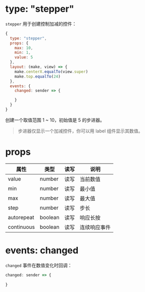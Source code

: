 # type: "stepper"

`stepper` 用于创建控制加减的控件：

```js
{
  type: "stepper",
  props: {
    max: 10,
    min: 1,
    value: 5
  },
  layout: (make, view) => {
    make.centerX.equalTo(view.super)
    make.top.equalTo(24)
  },
  events: {
    changed: sender => {

    }
  }
}
```

创建一个取值范围 1 ~ 10，初始值是 5 的步进器。

> 步进器仅显示一个加减控件，你可以用 label 组件显示其数值。

# props

属性 | 类型 | 读写 | 说明
---|---|---|---
value | number | 读写 | 当前数值
min | number | 读写 | 最小值
max | number | 读写 | 最大值
step | number | 读写 | 步长
autorepeat | boolean | 读写 | 响应长按
continuous | boolean | 读写 | 连续响应事件

# events: changed

`changed` 事件在数值变化时回调：

```js
changed: sender => {
  
}
```